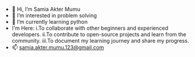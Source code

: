 - 👋 Hi, I’m Samia Akter Mumu
- 👀 I’m interested in problem solving
- 🌱 I’m currently learning python
-  I'm Here:
i.To collaborate with other beginners and experienced developers.
ii.To contribute to open-source projects and learn from the community.
iii.To document my learning journey and share my progress.
- 📫 samia.akter.mumu.123@gmail.com

<!---
mumu91104/mumu91104 is a ✨ special ✨ repository because its `README.md` (this file) appears on your GitHub profile.
You can click the Preview link to take a look at your changes.
--->
